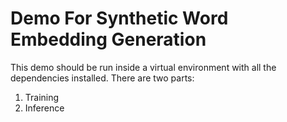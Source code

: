# Demo For Synthetic Word Embedding Generation

This demo should be run inside a virtual environment with all the dependencies installed. There are two parts:

1. Training
2. Inference 